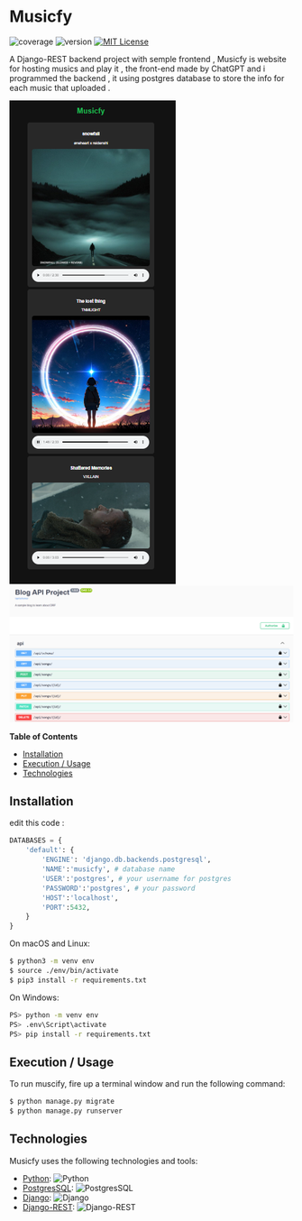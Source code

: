 # Musicfy

![coverage](https://img.shields.io/badge/coverage-80%25-yellowgreen)
![version](https://img.shields.io/badge/version-1.2.3-blue)
[![MIT License](https://img.shields.io/badge/License-MIT-green.svg)](https://choosealicense.com/licenses/mit/)

A Django-REST backend project with semple frontend , Musicfy is website for hosting musics and play it , the front-end made by ChatGPT
and i programmed the backend , it using postgres database to store the info for each music that uploaded .

!['website frontend'](image.png)
!['website backend'](swagger.png)

**Table of Contents**

- [Installation](#installation)
- [Execution / Usage](#execution--usage)
- [Technologies](#technologies)


## Installation

edit this code :
```python 
DATABASES = {
    'default': {
        'ENGINE': 'django.db.backends.postgresql',
        'NAME':'musicfy', # database name
        'USER':'postgres', # your username for postgres
        'PASSWORD':'postgres', # your password
        'HOST':'localhost',
        'PORT':5432,
    }
}
```

On macOS and Linux:

```sh
$ python3 -m venv env
$ source ./env/bin/activate
$ pip3 install -r requirements.txt
```

On Windows:

```sh
PS> python -m venv env
PS> .env\Script\activate
PS> pip install -r requirements.txt
```

## Execution / Usage

To run muscify, fire up a terminal window and run the following command:

```sh
$ python manage.py migrate
$ python manage.py runserver
```



## Technologies

Musicfy uses the following technologies and tools:

- [Python](https://www.python.org/): ![Python](https://img.shields.io/badge/python-3670A0?style=for-the-badge&logo=python&logoColor=ffdd54)
- [PostgresSQL](https://www.postgresql.org): ![PostgresSQL](https://img.shields.io/badge/postgres-%252307405e.svg?style=for-the-badge&logo=postgresql&logoColor=blue)
- [Django](https://www.djangoproject.com): ![Django](https://img.shields.io/badge/Django-3670A0.svg?style=for-the-badge&logo=django&logoColor=green)
- [Django-REST](https://www.django-rest-framework.org): ![Django-REST](https://img.shields.io/badge/Django_rest-3670A0.svg?style=for-the-badge&logo=django&logoColor=green)
